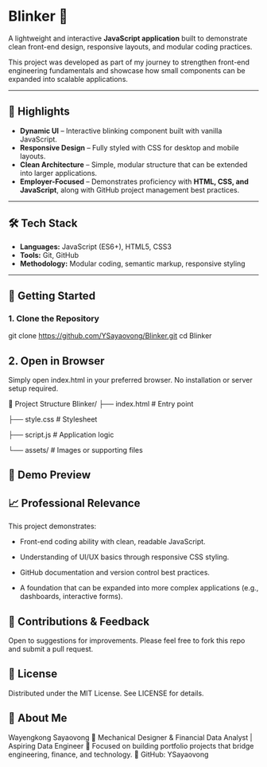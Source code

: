 # Blinker 🚦

A lightweight and interactive **JavaScript application** built to demonstrate clean front-end design, responsive layouts, and modular coding practices.  

This project was developed as part of my journey to strengthen front-end engineering fundamentals and showcase how small components can be expanded into scalable applications.

---

## 🔑 Highlights

- **Dynamic UI** – Interactive blinking component built with vanilla JavaScript.  
- **Responsive Design** – Fully styled with CSS for desktop and mobile layouts.  
- **Clean Architecture** – Simple, modular structure that can be extended into larger applications.  
- **Employer-Focused** – Demonstrates proficiency with **HTML, CSS, and JavaScript**, along with GitHub project management best practices.  

---

## 🛠️ Tech Stack

- **Languages:** JavaScript (ES6+), HTML5, CSS3  
- **Tools:** Git, GitHub  
- **Methodology:** Modular coding, semantic markup, responsive styling  

---

## 🚀 Getting Started

### 1. Clone the Repository

git clone https://github.com/YSayaovong/Blinker.git
cd Blinker

## 2. Open in Browser

Simply open index.html in your preferred browser.
No installation or server setup required.

📂 Project Structure
Blinker/
├── index.html     # Entry point

├── style.css      # Stylesheet

├── script.js      # Application logic

└── assets/        # Images or supporting files

## 📸 Demo Preview

## 📈 Professional Relevance

This project demonstrates:

- Front-end coding ability with clean, readable JavaScript.

- Understanding of UI/UX basics through responsive CSS styling.

- GitHub documentation and version control best practices.

- A foundation that can be expanded into more complex applications (e.g., dashboards, interactive forms).

## 🤝 Contributions & Feedback

Open to suggestions for improvements. Please feel free to fork this repo and submit a pull request.

## 📜 License

Distributed under the MIT License. See LICENSE for details.

## 👤 About Me

Wayengkong Sayaovong
📍 Mechanical Designer & Financial Data Analyst | Aspiring Data Engineer
💼 Focused on building portfolio projects that bridge engineering, finance, and technology.
🔗 GitHub: YSayaovong
